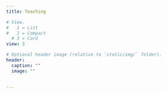 ```yaml
---
title: Teaching

# View.
#   1 = List
#   2 = Compact
  # 3 = Card
view: 3

# Optional header image (relative to `static/img/` folder).
header:
  caption: ""
  image: ""
  

---
```




